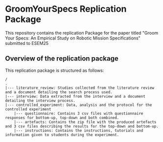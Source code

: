 # GroomYourSpecs Replication Package

This repository contains the replication Package for the paper titled "Groom Your Specs: An Empirical Study on Robotic Mission Specifications" submitted to ESEM25

## Overview of the replication package

This replication package is structured as follows:

```
/
.
|--- literature_review: Studies collected from the literature review and a document detailing the search process used.
|--- interview: Data extracted from the interview and a document detailing the interview process.
|--- controlled_experiment: Data, analysis and the protocol for the controlled experiment
    |--- questionnaire: Contains 3 csv files with questionnaire responses for bottom-up, top-down and both combined.
    |--- artefacts: Contains the zip file with the produced artefacts and 3 csv files describing the results for the top-down and bottom-up.
    |--- instructions: Contains the instructions, tutorials and information given to students during the experiment.
```
